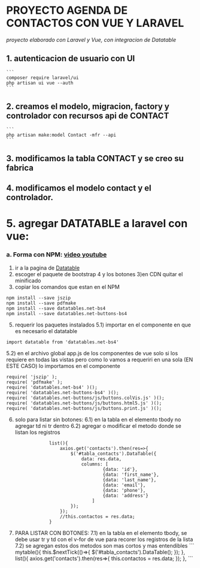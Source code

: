 # PROYECTO AGENDA DE CONTACTOS CON VUE Y LARAVEL
_proyecto elaborado con Laravel y Vue, con integracion de Datatable_

## 1. autenticacion de usuario con UI
    ```
    composer require laravel/ui
    php artisan ui vue --auth 
    ```

## 2. creamos el modelo, migracion, factory y controlador con recursos api de CONTACT 
    ```
    php artisan make:model Contact -mfr --api
    ```

## 3. modificamos la tabla CONTACT y se creo su fabrica

## 4. modificamos el modelo contact y el controlador.

# 5. agregar DATATABLE a laravel con vue:

### a. Forma con NPM: [video youtube](https://www.youtube.com/watch?v=P1Ci-dY9Hes&t=60s)
1) ir a la pagina de [Datatable](https://datatables.net/download/)
2) escoger el paquete de bootstrap 4 y los botones
3)en CDN quitar el minificado
4) copiar los comandos que estan en el NPM
```
npm install --save jszip
npm install --save pdfmake
npm install --save datatables.net-bs4
npm install --save datatables.net-buttons-bs4
```
5) requerir los paquetes instalados
5.1) importar en el componente en que es necesario el datatable
```
import datatable from 'datatables.net-bs4'
```
5.2) en el archivo global app.js de los componentes de vue solo si los requiere en todas las vistas pero como lo vamos a requeriri en una sola (EN ESTE CASO) lo importamos en el componente
```
require( 'jszip' );
require( 'pdfmake' );
require( 'datatables.net-bs4' )(); 
require( 'datatables.net-buttons-bs4' )();
require( 'datatables.net-buttons/js/buttons.colVis.js' )();
require( 'datatables.net-buttons/js/buttons.html5.js' )();
require( 'datatables.net-buttons/js/buttons.print.js' )();
```
6) solo para listar sin botones:
6.1) en la tabla en el elemento tbody no agregar td ni tr dentro
6.2) agregar o modificar el metodo donde se listan los registros
```
                list(){
                    axios.get('contacts').then(res=>{
                        $('#tabla_contacts').DataTable({
                            data: res.data,
                            columns: [
                                    {data: 'id'},
                                    {data: 'first_name'},
                                    {data: 'last_name'},
                                    {data: 'email'},
                                    {data: 'phone'},
                                    {data: 'address'}
                                ]
                        });
                    });
                    //this.contactos = res.data;
                }
```

7) PARA LISTAR CON BOTONES:
7.1) en la tabla en el elemento tbody, se debe usar tr y td con el v-for de vue para recorer los registros de la lista
7.2) se agregan estos dos metodos son mas cortos y mas entendibles
\```
                mytable(){
                this.$nextTick(()=>{
                    $('#tabla_contacts').DataTable();
                });
                },
                list(){
                    axios.get('contacts').then(res=>{
                        this.contactos = res.data;
                    });
                },
\```


            



